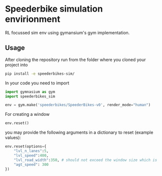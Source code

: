 # Speederbike simulation envirionment
RL focussed sim env using gymansium's gym implementation.

## Usage

After cloning the repository run from the folder where you cloned your project into

```bash
pip install -e speederbikes-sim/
```

In your code you need to import

```python
import gymnasium as gym
import speederbikes_sim

env = gym.make('speederbikes/SpeederBikes-v0', render_mode="human")
```

For creating a window

```python
env.reset()
```

you may provide the following arguments in a dictionary to reset (example values):

```python
env.reset(options={
    "lvl_n_lanes":5,
    "lvl_speed":400,
    "lvl_road_width":350, # should not exceed the window size which is by defautl 512
    "agt_speed": 300
})
```